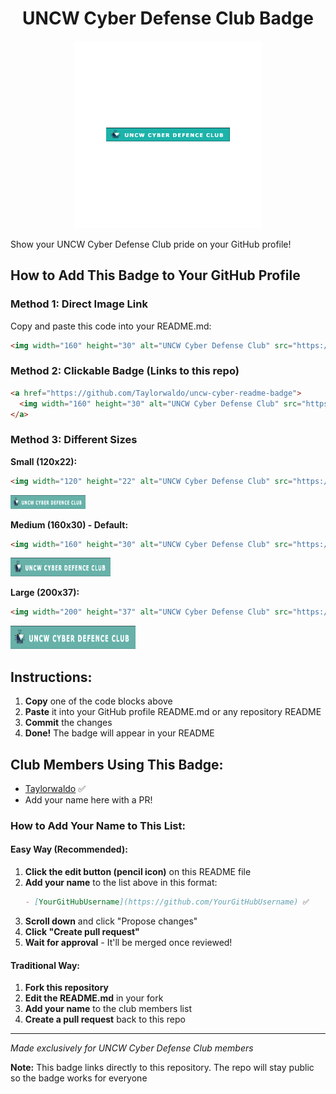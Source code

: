 <div align="center">

# UNCW Cyber Defense Club Badge

<img src="https://raw.githubusercontent.com/Taylorwaldo/uncw-cyber-readme-badge/main/assets/3dgifmaker87275.gif" alt="Cyber Animation" width="300">

</div>

Show your UNCW Cyber Defense Club pride on your GitHub profile!

## How to Add This Badge to Your GitHub Profile

### Method 1: Direct Image Link
Copy and paste this code into your README.md:

```html
<img width="160" height="30" alt="UNCW Cyber Defense Club" src="https://raw.githubusercontent.com/Taylorwaldo/uncw-cyber-readme-badge/main/assets/cyber_club_badge.png" />
```

### Method 2: Clickable Badge (Links to this repo)
```html
<a href="https://github.com/Taylorwaldo/uncw-cyber-readme-badge">
  <img width="160" height="30" alt="UNCW Cyber Defense Club" src="https://raw.githubusercontent.com/Taylorwaldo/uncw-cyber-readme-badge/main/assets/cyber_club_badge.png" />
</a>
```

### Method 3: Different Sizes

**Small (120x22):**
```html
<img width="120" height="22" alt="UNCW Cyber Defense Club" src="https://raw.githubusercontent.com/Taylorwaldo/uncw-cyber-readme-badge/main/assets/cyber_club_badge.png" />
```
<img width="120" height="22" alt="UNCW Cyber Defense Club" src="https://raw.githubusercontent.com/Taylorwaldo/uncw-cyber-readme-badge/main/assets/cyber_club_badge.png" />

**Medium (160x30) - Default:**
```html
<img width="160" height="30" alt="UNCW Cyber Defense Club" src="https://raw.githubusercontent.com/Taylorwaldo/uncw-cyber-readme-badge/main/assets/cyber_club_badge.png" />
```
<img width="160" height="30" alt="UNCW Cyber Defense Club" src="https://raw.githubusercontent.com/Taylorwaldo/uncw-cyber-readme-badge/main/assets/cyber_club_badge.png" />

**Large (200x37):**
```html
<img width="200" height="37" alt="UNCW Cyber Defense Club" src="https://raw.githubusercontent.com/Taylorwaldo/uncw-cyber-readme-badge/main/assets/cyber_club_badge.png" />
```
<img width="200" height="37" alt="UNCW Cyber Defense Club" src="https://raw.githubusercontent.com/Taylorwaldo/uncw-cyber-readme-badge/main/assets/cyber_club_badge.png" />

## Instructions:
1. **Copy** one of the code blocks above
2. **Paste** it into your GitHub profile README.md or any repository README
3. **Commit** the changes
4. **Done!** The badge will appear in your README

## Club Members Using This Badge:
- [Taylorwaldo](https://github.com/Taylorwaldo) ✅
- Add your name here with a PR!

### How to Add Your Name to This List:

#### Easy Way (Recommended):
1. **Click the edit button (pencil icon)** on this README file
2. **Add your name** to the list above in this format:
   ```markdown
   - [YourGitHubUsername](https://github.com/YourGitHubUsername) ✅
   ```
3. **Scroll down** and click "Propose changes"
4. **Click "Create pull request"** 
5. **Wait for approval** - It'll be merged once reviewed!

#### Traditional Way:
1. **Fork this repository**
2. **Edit the README.md** in your fork
3. **Add your name** to the club members list
4. **Create a pull request** back to this repo

---

*Made exclusively for UNCW Cyber Defense Club members*

**Note:** This badge links directly to this repository. The repo will stay public so the badge works for everyone

